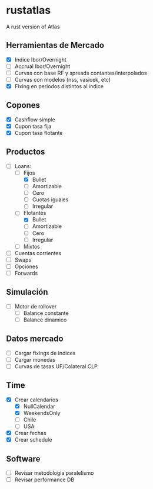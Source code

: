 # rustatlas

A rust version of Atlas

## Herramientas de Mercado

- [X] Indice Ibor/Overnight
- [ ] Accrual Ibor/Overnight
- [ ] Curvas con base RF y spreads contantes/interpolados
- [ ] Curvas con modelos (nss, vasicek, etc)
- [X] Fixing en periodos distintos al indice

## Copones

- [X] Cashflow simple
- [X] Cupon tasa fija
- [X] Cupon tasa flotante

## Productos

- [ ] Loans:
  - [ ] Fijos
    - [X] Bullet
    - [ ] Amortizable
    - [ ] Cero
    - [ ] Cuotas iguales
    - [ ] Irregular
  - [ ] Flotantes
    - [X] Bullet
    - [ ] Amortizable
    - [ ] Cero
    - [ ] Irregular
  - [ ] Mixtos
- [ ] Cuentas corrientes
- [ ] Swaps
- [ ] Opciones
- [ ] Forwards

## Simulación

- [ ] Motor de rollover
  - [ ] Balance constante
  - [ ] Balance dinamico

## Datos mercado

- [ ] Cargar fixings de indices
- [ ] Cargar monedas
- [ ] Curvas de tasas UF/Colateral CLP

## Time

- [X] Crear calendarios
  - [X] NullCalendar
  - [X] WeekendsOnly
  - [ ] Chile
  - [ ] USA

- [X] Crear fechas
- [X] Crear schedule

## Software

- [ ] Revisar metodologia paralelismo
- [ ] Revisar performance DB
